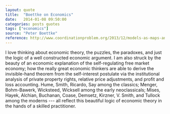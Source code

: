```yaml
---
layout: quote
title:  "Boettke on Economics"
date:   2014-01-08 09:50:00
categories: posts quotes
tags: ["economics"]
source: "Peter Boettke"
reference: http://www.coordinationproblem.org/2013/12/models-as-maps-and-economics-as-a-tool-for-social-understanding.html
---
```


I love thinking about economic theory, the puzzles, the paradoxes, and just the logic of a well constructed economic argument.  I am also struck by the beauty of an economic explanation of the self-regulating free market economy; how the really great economic thinkers are able to derive the invisible-hand theorem from the self-interest postulate via the institutional analysis of private property rights, relative price adjustments, and profit and loss accounting.  Hume, Smith, Ricardo, Say among the classics; Menger, Bohm-Bawerk, Wicksteed, Wicksell among the early neoclassicals; Mises, Hayek, Alchian, Buchanan, Coase, Demsetz, Kirzner, V. Smith, and Tullock among the moderns --- all reflect this beautiful logic of economic theory in the hands of a skilled practitioner.